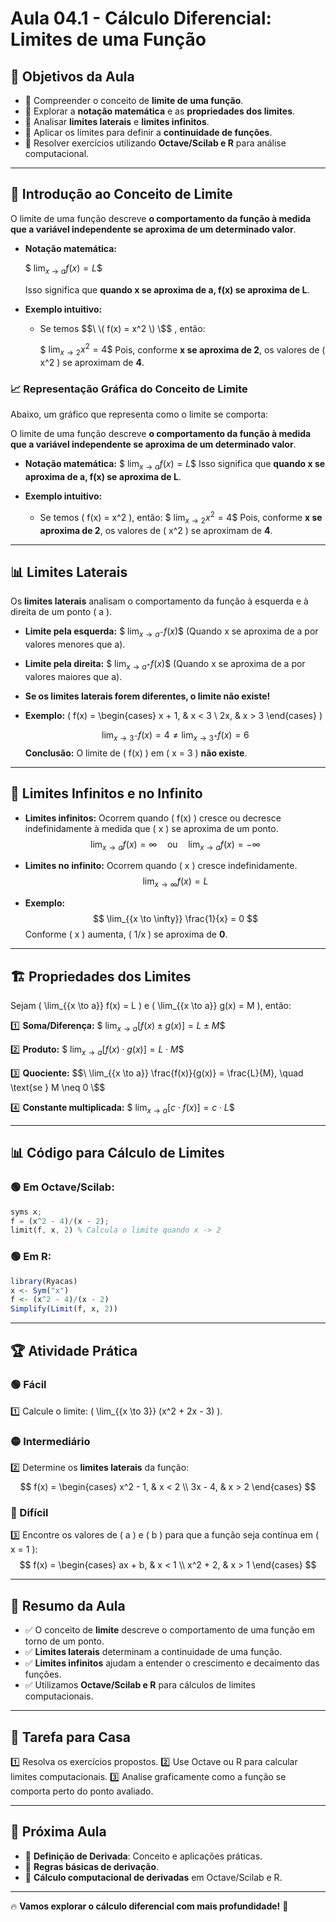# Aula 04.1 - Cálculo Diferencial: Limites de uma Função

## 🎯 Objetivos da Aula
- 📌 Compreender o conceito de **limite de uma função**.
- 📌 Explorar a **notação matemática** e as **propriedades dos limites**.
- 📌 Analisar **limites laterais** e **limites infinitos**.
- 📌 Aplicar os limites para definir a **continuidade de funções**.
- 📌 Resolver exercícios utilizando **Octave/Scilab e R** para análise computacional.

---

## 📌 Introdução ao Conceito de Limite

O limite de uma função descreve **o comportamento da função à medida que a variável independente se aproxima de um determinado valor**.

- **Notação matemática:**

  $$\ \lim_{{x \to a}} f(x) = L \$$

  Isso significa que **quando x se aproxima de a, f(x) se aproxima de L**.

- **Exemplo intuitivo:**
  - Se temos $$\ \( f(x) = x^2 \) \$$ , então:

    $$\ \lim_{{x \to 2}} x^2 = 4 \$$
    Pois, conforme **x se aproxima de 2**, os valores de \( x^2 \) se aproximam de **4**.

### 📈 Representação Gráfica do Conceito de Limite
Abaixo, um gráfico que representa como o limite se comporta:

O limite de uma função descreve **o comportamento da função à medida que a variável independente se aproxima de um determinado valor**.

- **Notação matemática:**
  $$\
  \lim_{{x \to a}} f(x) = L
  \$$
  Isso significa que **quando x se aproxima de a, f(x) se aproxima de L**.

- **Exemplo intuitivo:**
  - Se temos \( f(x) = x^2 \), então:
    $$\
    \lim_{{x \to 2}} x^2 = 4
    \$$
    Pois, conforme **x se aproxima de 2**, os valores de \( x^2 \) se aproximam de **4**.

---

## 📊 Limites Laterais
Os **limites laterais** analisam o comportamento da função à esquerda e à direita de um ponto \( a \).

- **Limite pela esquerda:**
  $$\
  \lim_{{x \to a^-}} f(x)
  \$$
  (Quando x se aproxima de a por valores menores que a).

- **Limite pela direita:**
  $$\
  \lim_{{x \to a^+}} f(x)
  \$$
  (Quando x se aproxima de a por valores maiores que a).

- **Se os limites laterais forem diferentes, o limite não existe!**

- **Exemplo:**
  \(
  f(x) = \begin{cases}
  x + 1, & x < 3 \\
  2x, & x > 3
  \end{cases}
  \)

  $$
  \lim_{{x \to 3^-}} f(x) = 4 \neq \lim_{{x \to 3^+}} f(x) = 6
  $$
  **Conclusão:** O limite de \( f(x) \) em \( x = 3 \) **não existe**.

---

## 🔄 Limites Infinitos e no Infinito

- **Limites infinitos:** Ocorrem quando \( f(x) \) cresce ou decresce indefinidamente à medida que \( x \) se aproxima de um ponto.
  $$
  \lim_{{x \to a}} f(x) = \infty \quad \text{ou} \quad \lim_{{x \to a}} f(x) = -\infty
  $$

- **Limites no infinito:** Ocorrem quando \( x \) cresce indefinidamente.
  $$
  \lim_{{x \to \infty}} f(x) = L
  $$

- **Exemplo:**
  $$
  \lim_{{x \to \infty}} \frac{1}{x} = 0
  $$
  Conforme \( x \) aumenta, \( 1/x \) se aproxima de **0**.

---

## 🏗️ Propriedades dos Limites

Sejam \( \lim_{{x \to a}} f(x) = L \) e \( \lim_{{x \to a}} g(x) = M \), então:

1️⃣ **Soma/Diferença:**
   $$\
   \lim_{{x \to a}} [f(x) \pm g(x)] = L \pm M
   \$$

2️⃣ **Produto:**
   $$\
   \lim_{{x \to a}} [f(x) \cdot g(x)] = L \cdot M
   \$$

3️⃣ **Quociente:**
   $$\
   \lim_{{x \to a}} \frac{f(x)}{g(x)} = \frac{L}{M}, \quad \text{se } M \neq 0
   \$$

4️⃣ **Constante multiplicada:**
   $$\
   \lim_{{x \to a}} [c \cdot f(x)] = c \cdot L
   \$$

---

## 📊 Código para Cálculo de Limites
### 🟢 **Em Octave/Scilab**:
```octave
syms x;
f = (x^2 - 4)/(x - 2);
limit(f, x, 2) % Calcula o limite quando x -> 2
```

### 🟢 **Em R**:
```r
library(Ryacas)
x <- Sym("x")
f <- (x^2 - 4)/(x - 2)
Simplify(Limit(f, x, 2))
```

---

## 🏆 Atividade Prática
### 🟢 Fácil
1️⃣ Calcule o limite: \( \lim_{{x \to 3}} (x^2 + 2x - 3) \).

### 🟡 Intermediário
2️⃣ Determine os **limites laterais** da função:
   $$
   f(x) = \begin{cases}
   x^2 - 1, & x < 2 \\
   3x - 4, & x > 2
   \end{cases}
   $$

### 🔴 Difícil
3️⃣ Encontre os valores de \( a \) e \( b \) para que a função seja contínua em \( x = 1 \):
   $$
   f(x) = \begin{cases}
   ax + b, & x < 1 \\
   x^2 + 2, & x > 1
   \end{cases}
   $$

---

## 📌 Resumo da Aula
- ✅ O conceito de **limite** descreve o comportamento de uma função em torno de um ponto.
- ✅ **Limites laterais** determinam a continuidade de uma função.
- ✅ **Limites infinitos** ajudam a entender o crescimento e decaimento das funções.
- ✅ Utilizamos **Octave/Scilab e R** para cálculos de limites computacionais.

---

## 📌 Tarefa para Casa
1️⃣ Resolva os exercícios propostos.
2️⃣ Use Octave ou R para calcular limites computacionais.
3️⃣ Analise graficamente como a função se comporta perto do ponto avaliado.

---

## 🎯 Próxima Aula
- 📌 **Definição de Derivada**: Conceito e aplicações práticas.
- 📌 **Regras básicas de derivação**.
- 📌 **Cálculo computacional de derivadas** em Octave/Scilab e R.

---

🔥 **Vamos explorar o cálculo diferencial com mais profundidade!** 🚀

